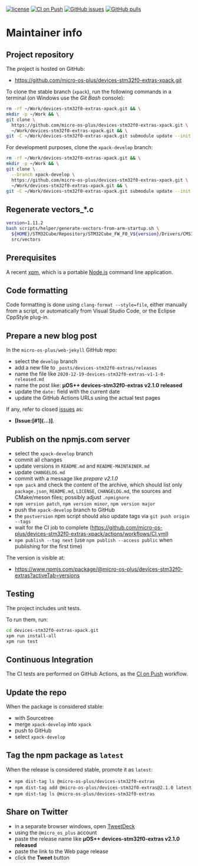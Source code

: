 [![license](https://img.shields.io/github/license/micro-os-plus/devices-stm32f0-extras-xpack)](https://github.com/micro-os-plus/devices-stm32f0-extras-xpack/blob/xpack/LICENSE)
[![CI on Push](https://github.com/micro-os-plus/devices-stm32f0-extras-xpack/workflows/CI%20on%20Push/badge.svg)](https://github.com/micro-os-plus/devices-stm32f0-extras-xpack/actions?query=workflow%3A%22CI+on+Push%22)
[![GitHub issues](https://img.shields.io/github/issues/micro-os-plus/devices-stm32f0-extras-xpack.svg)](https://github.com/micro-os-plus/devices-stm32f0-extras-xpack/issues/)
[![GitHub pulls](https://img.shields.io/github/issues-pr/micro-os-plus/devices-stm32f0-extras-xpack.svg)](https://github.com/micro-os-plus/devices-stm32f0-extras-xpack/pulls)

# Maintainer info

## Project repository

The project is hosted on GitHub:

- <https://github.com/micro-os-plus/devices-stm32f0-extras-xpack.git>

To clone the stable branch (`xpack`), run the following commands in a
terminal (on Windows use the _Git Bash_ console):

```sh
rm -rf ~/Work/devices-stm32f0-extras-xpack.git && \
mkdir -p ~/Work && \
git clone \
  https://github.com/micro-os-plus/devices-stm32f0-extras-xpack.git \
  ~/Work/devices-stm32f0-extras-xpack.git && \
git -C ~/Work/devices-stm32f0-extras-xpack.git submodule update --init --recursive
```

For development purposes, clone the `xpack-develop` branch:

```sh
rm -rf ~/Work/devices-stm32f0-extras-xpack.git && \
mkdir -p ~/Work && \
git clone \
  --branch xpack-develop \
  https://github.com/micro-os-plus/devices-stm32f0-extras-xpack.git \
  ~/Work/devices-stm32f0-extras-xpack.git && \
git -C ~/Work/devices-stm32f0-extras-xpack.git submodule update --init --recursive
```

## Regenerate vectors_*.c

```sh
version=1.11.2
bash scripts/helper/generate-vectors-from-arm-startup.sh \
  ${HOME}/STM32Cube/Repository/STM32Cube_FW_F0_V${version}/Drivers/CMSIS/Device/ST/STM32F0xx/Source/Templates/arm \
  src/vectors
```

## Prerequisites

A recent [xpm](https://xpack.github.io/xpm/), which is a portable
[Node.js](https://nodejs.org/) command line application.

## Code formatting

Code formatting is done using `clang-format --style=file`, either manually
from a script, or automatically from Visual Studio Code, or the Eclipse
CppStyle plug-in.

## Prepare a new blog post

In the `micro-os-plus/web-jekyll` GitHub repo:

- select the `develop` branch
- add a new file to `_posts/devices-stm32f0-extras/releases`
- name the file like `2020-12-19-devices-stm32f0-extras-v1-1-0-released.md`
- name the post like: **µOS++ devices-stm32f0-extras v2.1.0 released**
- update the `date:` field with the current date
- update the GitHub Actions URLs using the actual test pages

If any, refer to closed
[issues](https://github.com/micro-os-plus/devices-stm32f0-extras-xpack/issues/)
as:

- **[Issue:\[#1\]\(...\)]**.

## Publish on the npmjs.com server

- select the `xpack-develop` branch
- commit all changes
- update versions in `README.md` and `README-MAINTAINER.md`
- update `CHANGELOG.md`
- commit with a message like _prepare v2.1.0_
- `npm pack` and check the content of the archive, which should list
  only `package.json`, `README.md`, `LICENSE`, `CHANGELOG.md`,
  the sources and CMake/meson files;
  possibly adjust `.npmignore`
- `npm version patch`, `npm version minor`, `npm version major`
- push the `xpack-develop` branch to GitHub
- the `postversion` npm script should also update tags via `git push origin --tags`
- wait for the CI job to complete
  (<https://github.com/micro-os-plus/devices-stm32f0-extras-xpack/actions/workflows/CI.yml>)
- `npm publish --tag next` (use `npm publish --access public` when
  publishing for the first time)

The version is visible at:

- <https://www.npmjs.com/package/@micro-os-plus/devices-stm32f0-extras?activeTab=versions>

## Testing

The project includes unit tests.

To run them, run:

```sh
cd devices-stm32f0-extras-xpack.git
xpm run install-all
xpm run test
```

## Continuous Integration

The CI tests are performed on GitHub Actions, as the
[CI on Push](https://github.com/micro-os-plus/devices-stm32f0-extras-xpack/actions?query=workflow%3A%22CI+on+Push%22)
workflow.

## Update the repo

When the package is considered stable:

- with Sourcetree
- merge `xpack-develop` into `xpack`
- push to GitHub
- select `xpack-develop`

## Tag the npm package as `latest`

When the release is considered stable, promote it as `latest`:

- `npm dist-tag ls @micro-os-plus/devices-stm32f0-extras`
- `npm dist-tag add @micro-os-plus/devices-stm32f0-extras@2.1.0 latest`
- `npm dist-tag ls @micro-os-plus/devices-stm32f0-extras`

## Share on Twitter

- in a separate browser windows, open [TweetDeck](https://tweetdeck.twitter.com/)
- using the `@micro_os_plus` account
- paste the release name like **µOS++ devices-stm32f0-extras v2.1.0 released**
- paste the link to the Web page release
- click the **Tweet** button
